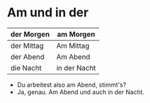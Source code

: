 # Am und in der

| der Morgen | am Morgen    |
| ---------- | ------------ |
| der Mittag | Am Mittag    |
| der Abend  | Am Abend     |
| die Nacht  | in der Nacht |
* Du arbeitest also am Abend, stimmt's?
* Ja, genau. Am Abend und auch in der Nacht.
